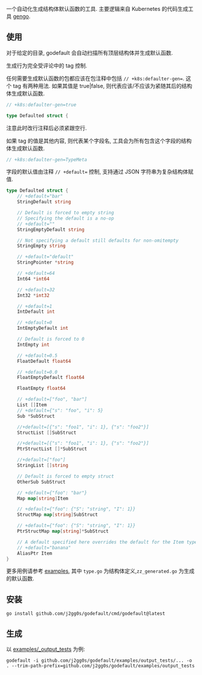 一个自动化生成结构体默认函数的工具.
主要逻辑来自 Kubernetes 的代码生成工具 [gengo](https://github.com/kubernetes/gengo/blob/master/examples/defaulter-gen/generators/defaulter.go).

## 使用
对于给定的目录, godefault 会自动扫描所有顶层结构体并生成默认函数.

生成行为完全受评论中的 tag 控制.

任何需要生成默认函数的包都应该在包注释中包括 `// +k8s:defaulter-gen=`.
这个 tag 有两种用法.
如果其值是 true|false,
则代表应该/不应该为紧随其后的结构体生成默认函数.
```go
// +k8s:defaulter-gen=true

type Defaulted struct {
```
注意此时改行注释后必须紧跟空行.

如果 tag 的值是其他内容, 则代表某个字段名, 工具会为所有包含这个字段的结构体生成默认函数.
```go
// +k8s:defaulter-gen=TypeMeta
```

字段的默认值由注释 `// +default=` 控制, 支持通过 JSON 字符串为复杂结构体赋值.
```go
type Defaulted struct {
	// +default="bar"
	StringDefault string

	// Default is forced to empty string
	// Specifying the default is a no-op
	// +default=""
	StringEmptyDefault string

	// Not specifying a default still defaults for non-omitempty
	StringEmpty string

	// +default="default"
	StringPointer *string

	// +default=64
	Int64 *int64

	// +default=32
	Int32 *int32

	// +default=1
	IntDefault int

	// +default=0
	IntEmptyDefault int

	// Default is forced to 0
	IntEmpty int

	// +default=0.5
	FloatDefault float64

	// +default=0.0
	FloatEmptyDefault float64

	FloatEmpty float64

	// +default=["foo", "bar"]
	List []Item
	// +default={"s": "foo", "i": 5}
	Sub *SubStruct

	//+default=[{"s": "foo1", "i": 1}, {"s": "foo2"}]
	StructList []SubStruct

	//+default=[{"s": "foo1", "i": 1}, {"s": "foo2"}]
	PtrStructList []*SubStruct

	//+default=["foo"]
	StringList []string

	// Default is forced to empty struct
	OtherSub SubStruct

	// +default={"foo": "bar"}
	Map map[string]Item

	// +default={"foo": {"S": "string", "I": 1}}
	StructMap map[string]SubStruct

	// +default={"foo": {"S": "string", "I": 1}}
	PtrStructMap map[string]*SubStruct

	// A default specified here overrides the default for the Item type
	// +default="banana"
	AliasPtr Item
}
```
更多用例请参考 [examples](./examples/_output_tests), 其中
`type.go` 为结构体定义,`zz_generated.go` 为生成的默认函数.

## 安装
```shell
go install github.com/j2gg0s/godefault/cmd/godefault@latest
```

## 生成
以 [examples/_output_tests](./examples/_output_tests) 为例:
```shell
godefault -i github.com/j2gg0s/godefault/examples/output_tests/... -o . --trim-path-prefix=github.com/j2gg0s/godefault/examples/output_tests
```
